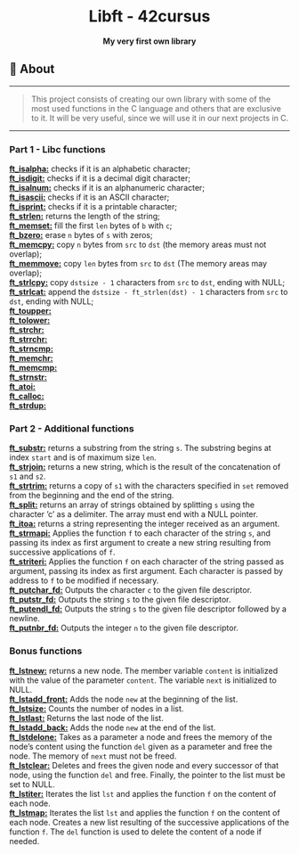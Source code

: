 <h1 align="center">Libft - 42cursus</h1>
<p align="center"><strong>My very first own library</strong></p>

## 📑 About
---
> This project consists of creating our own library with some of the most used functions in the C language and others that are exclusive to it. It will be
very useful, since we will use it in our next projects in C.
---

### Part 1 - Libc functions

[**ft_isalpha:**](/libft/ft_isalpha.c) checks if it is an alphabetic character;\
[**ft_isdigit:**](/libft/ft_isdigit.c) checks if it is a decimal digit character;\
[**ft_isalnum:**](/libft/ft_isalnum.c) checks if it is an alphanumeric character;\
[**ft_isascii:**](/libft/ft_isascii.c) checks if it is an ASCII character;\
[**ft_isprint:**](/libft/ft_isprint.c) checks if it is a printable character;\
[**ft_strlen:**](/libft/ft_strlen.c) returns the length of the string;\
[**ft_memset:**](/libft/ft_memset.c) fill the first `len` bytes of `b` with `c`;\
[**ft_bzero:**](/libft/ft_bzero.c) erase `n` bytes of `s` with zeros;\
[**ft_memcpy:**](/libft/ft_memcpy.c) copy `n` bytes from `src` to `dst` (the memory areas must not overlap);\
[**ft_memmove:**](/libft/ft_memmove.c) copy `len` bytes from `src` to `dst` (The memory areas may overlap);\
[**ft_strlcpy:**](/libft/ft_strlcpy.c) copy `dstsize - 1` characters from `src` to `dst`, ending with NULL;\
[**ft_strlcat:**](/libft/ft_strlcat.c) append the `dstsize - ft_strlen(dst) - 1` characters from `src` to `dst`, ending with NULL;\
[**ft_toupper:**](/libft/ft_toupper.c) \
[**ft_tolower:**](/libft/ft_tolower.c) \
[**ft_strchr:**](/libft/ft_strchr.c) \
[**ft_strrchr:**](/libft/ft_strrchr.c) \
[**ft_strncmp:**](/libft/ft_strncmp.c) \
[**ft_memchr:**](/libft/ft_memchr.c) \
[**ft_memcmp:**](/libft/ft_memcmp.c) \
[**ft_strnstr:**](/libft/ft_strnstr.c) \
[**ft_atoi:**](/libft/ft_atoi.c) \
[**ft_calloc:**](/libft/ft_calloc.c) \
[**ft_strdup:**](/libft/ft_strdup.c)

### Part 2 - Additional functions

[**ft_substr:**](/libft/ft_substr.c) returns a substring from the string `s`. The substring begins at index `start` and is of maximum size `len`.\
[**ft_strjoin:**](/libft/ft_strjoin.c) returns a new string, which is the result of the concatenation of `s1` and `s2`.\
[**ft_strtrim:**](/libft/ft_strtrim.c) returns a copy of `s1` with the characters specified in `set` removed from the beginning and the end of the string.\
[**ft_split:**](/libft/ft_split.c) returns an array of strings obtained by splitting `s` using the character ’c’ as a delimiter. The array must end with a NULL pointer.\
[**ft_itoa:**](/libft/ft_itoa.c) returns a string representing the integer received as an argument.\
[**ft_strmapi:**](/libft/ft_strmapi.c) Applies the function `f` to each character of the string `s`, and passing its index as first argument to create a new string resulting from successive applications of `f`.\
[**ft_striteri:**](/libft/ft_striteri.c) Applies the function `f` on each character of the string passed as argument, passing its index as first argument. Each character is passed by address to `f` to be modified if necessary.\
[**ft_putchar_fd:**](/libft/ft_putchar_fd.c) Outputs the character `c` to the given file descriptor.\
[**ft_putstr_fd:**](/libft/ft_putstr_fd.c) Outputs the string `s` to the given file descriptor.\
[**ft_putendl_fd:**](/libft/ft_putendl_fd.c) Outputs the string `s` to the given file descriptor followed by a newline.\
[**ft_putnbr_fd:**](/libft/ft_putnbr_fd.c) Outputs the integer `n` to the given file descriptor.

### Bonus functions

[**ft_lstnew:**](/libft/ft_lstnew.c) returns a new node. The member variable `content` is initialized with the value of the parameter `content`. The variable `next` is initialized to NULL.\
[**ft_lstadd_front:**](/libft/ft_lstadd_front.c) Adds the node `new` at the beginning of the list.\
[**ft_lstsize:**](/libft/ft_lstsize.c) Counts the number of nodes in a list.\
[**ft_lstlast:**](/libft/ft_lstlast.c) Returns the last node of the list.\
[**ft_lstadd_back:**](/libft/ft_lstadd_back.c) Adds the node `new` at the end of the list.\
[**ft_lstdelone:**](/libft/ft_lstdelone.c) Takes as a parameter a node and frees the memory of the node’s content using the function `del` given as a parameter and free the node. The memory of `next` must not be freed.\
[**ft_lstclear:**](/libft/ft_lstclear.c) Deletes and frees the given node and every successor of that node, using the function `del` and free. Finally, the pointer to the list must be set to NULL.\
[**ft_lstiter:**](/libft/ft_lstiter.c) Iterates the list `lst` and applies the function `f` on the content of each node.\
[**ft_lstmap:**](/libft/ft_lstmap.c) Iterates the list `lst` and applies the function `f` on the content of each node. Creates a new list resulting of the successive applications of the function `f`. The `del` function is used to delete the content of a node if needed.
